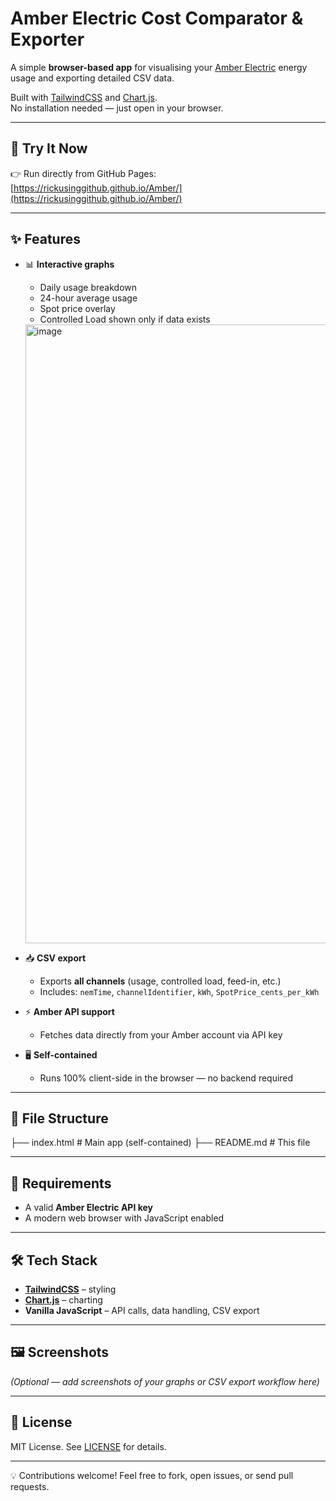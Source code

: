 # Amber Electric Cost Comparator & Exporter

A simple **browser-based app** for visualising your [Amber Electric](https://www.amber.com.au/) energy usage and exporting detailed CSV data.  

Built with [TailwindCSS](https://tailwindcss.com/) and [Chart.js](https://www.chartjs.org/).  
No installation needed — just open in your browser.

---

## 🚀 Try It Now

👉 Run directly from GitHub Pages:  
[https://rickusinggithub.github.io/Amber/](https://rickusinggithub.github.io/Amber/)

---

## ✨ Features

- 📊 **Interactive graphs**
  - Daily usage breakdown
  - 24-hour average usage
  - Spot price overlay
  - Controlled Load shown only if data exists
  <img width="1194" height="990" alt="image" src="https://github.com/user-attachments/assets/01a91a70-7a61-47e2-8f8a-5ac59c3bfd0d" />

- 📥 **CSV export**
  - Exports **all channels** (usage, controlled load, feed-in, etc.)
  - Includes: `nemTime`, `channelIdentifier`, `kWh`, `SpotPrice_cents_per_kWh`
- ⚡ **Amber API support**
  - Fetches data directly from your Amber account via API key
- 🖥️ **Self-contained**
  - Runs 100% client-side in the browser — no backend required

---

## 📂 File Structure
├── index.html # Main app (self-contained)
├── README.md # This file

---

## 🔑 Requirements

- A valid **Amber Electric API key**  
- A modern web browser with JavaScript enabled  

---

## 🛠️ Tech Stack

- **[TailwindCSS](https://tailwindcss.com/)** – styling  
- **[Chart.js](https://www.chartjs.org/)** – charting  
- **Vanilla JavaScript** – API calls, data handling, CSV export  

---

## 🖼️ Screenshots

*(Optional — add screenshots of your graphs or CSV export workflow here)*

---

## 📜 License

MIT License. See [LICENSE](LICENSE) for details.

---

💡 Contributions welcome! Feel free to fork, open issues, or send pull requests.
